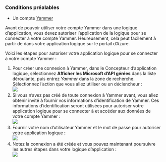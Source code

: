 ### <a name="prerequisites"></a>Conditions préalables
- Un compte [Yammer](https://www.yammer.com/) 

Avant de pouvoir utiliser votre compte Yammer dans une logique d’application, vous devez autoriser l’application de la logique pour se connecter à votre compte Yammer. Heureusement, cela peut facilement à partir de dans votre application logique sur le portail d’Azure. 

Voici les étapes pour autoriser votre application logique pour se connecter à votre compte Yammer :

1. Pour créer une connexion à Yammer, dans le Concepteur d’application logique, sélectionnez **Afficher les Microsoft d’API gérées** dans la liste déroulante, puis entrez *Yammer* dans la zone de recherche. Sélectionnez l’action que vous allez utiliser ou un déclencheur :  
  ![](./media/connectors-create-api-yammer/yammer-1.png)
2. Si vous n’avez pas créé de toute connexion à Yammer avant, vous allez obtenir invité à fournir vos informations d’identification de Yammer. Ces informations d’identification seront utilisées pour autoriser votre application logique pour se connecter à et accéder aux données de votre compte Yammer :  
  ![](./media/connectors-create-api-yammer/yammer-2.png)
3. Fournir votre nom d’utilisateur Yammer et le mot de passe pour autoriser votre application logique :  
  ![](./media/connectors-create-api-yammer/yammer-3.png)   
4. Notez la connexion a été créée et vous pouvez maintenant poursuivre les autres étapes dans votre logique d’application :  
  ![](./media/connectors-create-api-yammer/yammer-4.png)   
